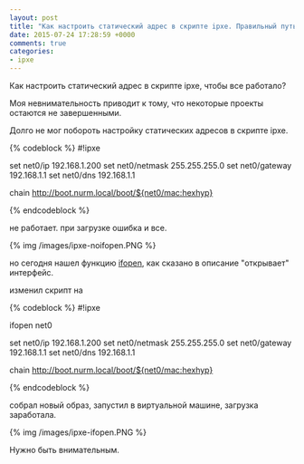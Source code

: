 ```yaml
---
layout: post
title: "Как настроить статический адрес в скрипте ipxe. Правильный путь"
date: 2015-07-24 17:28:59 +0000
comments: true
categories: 
- ipxe
---
```


Как настроить статический адрес в скрипте ipxe, чтобы все работало?

<!-- more -->

Моя невнимательность приводит к тому, что некоторые проекты остаются не завершенными.


Долго не мог побороть настройку статических адресов в скрипте ipxe. 

{% codeblock %}
#!ipxe

set net0/ip 192.168.1.200
set net0/netmask 255.255.255.0
set net0/gateway 192.168.1.1
set net0/dns 192.168.1.1

chain http://boot.nurm.local/boot/${net0/mac:hexhyp}

{% endcodeblock %}

не работает. при загрузке ошибка и все.

{% img /images/ipxe-noifopen.PNG %}

но сегодня нашел функцию [ifopen](http://ipxe.org/cmd/ifopen), как сказано в описание "открывает" интерфейс.

изменил скрипт на

{% codeblock %}
#!ipxe

ifopen net0

set net0/ip 192.168.1.200
set net0/netmask 255.255.255.0
set net0/gateway 192.168.1.1
set net0/dns 192.168.1.1

chain http://boot.nurm.local/boot/${net0/mac:hexhyp}

{% endcodeblock %}

собрал новый образ, запустил в виртуальной машине, загрузка заработала. 


{% img /images/ipxe-ifopen.PNG %}

Нужно быть внимательным.
